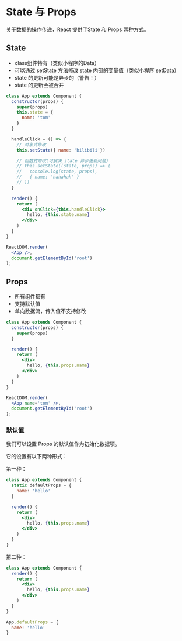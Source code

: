 # State 与 Props

关于数据的操作传递，React 提供了State 和 Props 两种方式。

## State

- class组件特有（类似小程序的Data）
- 可以通过 setState 方法修改 state 内部的变量值（类似小程序 setData）
- state 的更新可能是异步的（警告！）
- state 的更新会被合并

```jsx
class App extends Component {
  constructor(props) {
    super(props)
    this.state = {
      name: 'tom'
    }
  }

  handleClick = () => {
    // 对象式修改
    this.setState({ name: 'bilibili'})

    // 函数式修改(可解决 state 异步更新问题)
    // this.setState((state, props) => (
    //   console.log(state, props),
    //   { name: 'hahahah' }
    // ))
  }

  render() {
    return (
      <div onClick={this.handleClick}>
        hello, {this.state.name}
      </div>
    )
  }
}

ReactDOM.render(
  <App />,
  document.getElementById('root')
);
```

## Props

- 所有组件都有
- 支持默认值
- 单向数据流，传入值不支持修改

```jsx
class App extends Component {
  constructor(props) {
    super(props)
  }

  render() {
    return (
      <div>
        hello, {this.props.name}
      </div>
    )
  }
}

ReactDOM.render(
  <App name='tom' />,
  document.getElementById('root')
);
```

### 默认值

我们可以设置 Props 的默认值作为初始化数据项。

它的设置有以下两种形式：

第一种：

```jsx
class App extends Component {
  static defaultProps = {
    name: 'hello'
  }

  render() {
    return (
      <div>
        hello, {this.props.name}
      </div>
    )
  }
}
```

第二种：

```jsx
class App extends Component {
  render() {
    return (
      <div>
        hello, {this.props.name}
      </div>
    )
  }
}

App.defaultProps = {
  name: 'hello'
}
```
